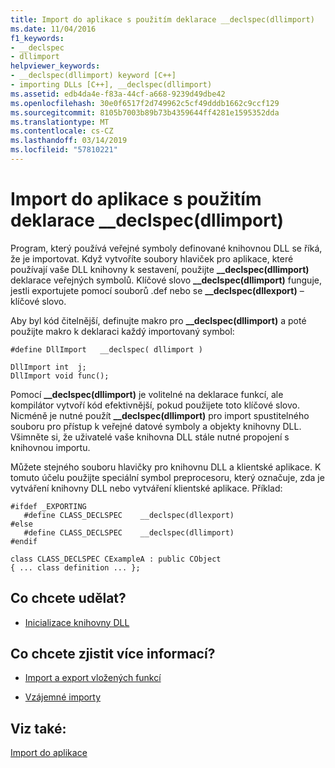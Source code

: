```yaml
---
title: Import do aplikace s použitím deklarace __declspec(dllimport)
ms.date: 11/04/2016
f1_keywords:
- __declspec
- dllimport
helpviewer_keywords:
- __declspec(dllimport) keyword [C++]
- importing DLLs [C++], __declspec(dllimport)
ms.assetid: edb4da4e-f83a-44cf-a668-9239d49dbe42
ms.openlocfilehash: 30e0f6517f2d749962c5cf49dddb1662c9ccf129
ms.sourcegitcommit: 8105b7003b89b73b4359644ff4281e1595352dda
ms.translationtype: MT
ms.contentlocale: cs-CZ
ms.lasthandoff: 03/14/2019
ms.locfileid: "57810221"
---
```

# <a name="import-into-an-application-using-declspecdllimport"></a>Import do aplikace s použitím deklarace __declspec(dllimport)

Program, který používá veřejné symboly definované knihovnou DLL se říká, že je importovat. Když vytvoříte soubory hlaviček pro aplikace, které používají vaše DLL knihovny k sestavení, použijte **__declspec(dllimport)** deklarace veřejných symbolů. Klíčové slovo **__declspec(dllimport)** funguje, jestli exportujete pomocí souborů .def nebo se **__declspec(dllexport)** – klíčové slovo.

Aby byl kód čitelnější, definujte makro pro **__declspec(dllimport)** a poté použijte makro k deklaraci každý importovaný symbol:

```
#define DllImport   __declspec( dllimport )

DllImport int  j;
DllImport void func();
```

Pomocí **__declspec(dllimport)** je volitelné na deklarace funkcí, ale kompilátor vytvoří kód efektivnější, pokud použijete toto klíčové slovo. Nicméně je nutné použít **__declspec(dllimport)** pro import spustitelného souboru pro přístup k veřejné datové symboly a objekty knihovny DLL. Všimněte si, že uživatelé vaše knihovna DLL stále nutné propojení s knihovnou importu.

Můžete stejného souboru hlavičky pro knihovnu DLL a klientské aplikace. K tomuto účelu použijte speciální symbol preprocesoru, který označuje, zda je vytváření knihovny DLL nebo vytváření klientské aplikace. Příklad:

```
#ifdef _EXPORTING
   #define CLASS_DECLSPEC    __declspec(dllexport)
#else
   #define CLASS_DECLSPEC    __declspec(dllimport)
#endif

class CLASS_DECLSPEC CExampleA : public CObject
{ ... class definition ... };
```

## <a name="what-do-you-want-to-do"></a>Co chcete udělat?

- [Inicializace knihovny DLL](run-time-library-behavior.md#initializing-a-dll)

## <a name="what-do-you-want-to-know-more-about"></a>Co chcete zjistit více informací?

- [Import a export vložených funkcí](importing-and-exporting-inline-functions.md)

- [Vzájemné importy](mutual-imports.md)

## <a name="see-also"></a>Viz také:

[Import do aplikace](importing-into-an-application.md)
